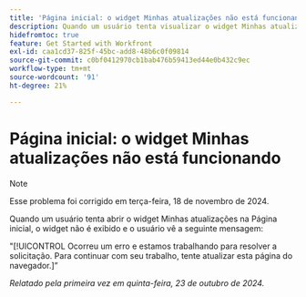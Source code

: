 ```yaml
---
title: 'Página inicial: o widget Minhas atualizações não está funcionando'
description: Quando um usuário tenta visualizar o widget Minhas atualizações na Página inicial, o widget não é exibido e o usuário vê uma mensagem.
hidefromtoc: true
feature: Get Started with Workfront
exl-id: caa1cd37-825f-45bc-add8-48b6c0f09814
source-git-commit: c0bf0412970cb1bab476b59413ed44e0b432c9ec
workflow-type: tm+mt
source-wordcount: '91'
ht-degree: 21%

---
```


# Página inicial: o widget Minhas atualizações não está funcionando

>[!NOTE]
>
>Esse problema foi corrigido em terça-feira, 18 de novembro de 2024.

Quando um usuário tenta abrir o widget Minhas atualizações na Página inicial, o widget não é exibido e o usuário vê a seguinte mensagem:

&quot;[!UICONTROL Ocorreu um erro e estamos trabalhando para resolver a solicitação. Para continuar com seu trabalho, tente atualizar esta página do navegador.]”

_Relatado pela primeira vez em quinta-feira, 23 de outubro de 2024._
